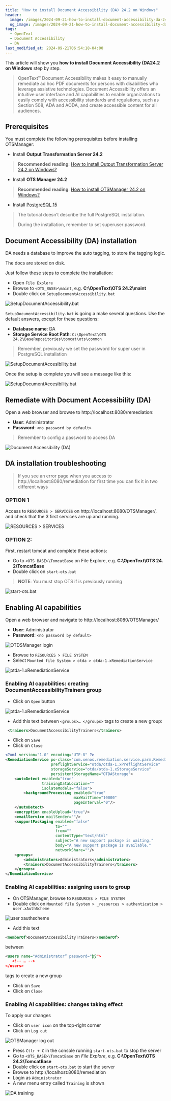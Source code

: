 ```yaml
---
title: "How to install Document Accessibility (DA) 24.2 on Windows"
header:
  image: /images/2024-09-21-how-to-install-document-accessibility-da-24-2-on-windows/150-auto-tag.png
  og_image: /images/2024-09-21-how-to-install-document-accessibility-da-24-2-on-windows/150-auto-tag.png
tags:
  - OpenText
  - Document Accessibility
  - DA
last_modified_at: 2024-09-21T06:54:18-04:00
---
```


This article will show you **how to install Document Accessibility (DA24.2 on Windows** step by step.

> OpenText™ Document Accessibility makes it easy to manually remediate ad hoc PDF documents for 
> persons with disabilities who leverage assistive technologies. Document Accessibility offers 
> an intuitive user interface and AI capabilities to enable organizations to easily comply with 
> accessibility standards and regulations, such as Section 508, ADA and AODA, and create 
> accessible content for all audiences.

## Prerequisites

You must complete the following prerequisites before installing OTSManager:

 - Install **Output Transformation Server 24.2** 

> **Recommended reading**: [How to install Output Transformation Server 24.2 on Windows?](/2024-09-19-how-to-install-output-transformation-server-24-2-on-windows)

 - Install **OTS Manager 24.2** 

> **Recommended reading**: [How to install OTSManager 24.2 on Windows?](/how-to-install-otsmanager-24-2-on-windows)

 - Install [PostgreSQL 15](https://www.enterprisedb.com/downloads/postgres-postgresql-downloads)

> The tutorial doesn’t describe the full  PostgreSQL installation.
>
> During the installation, remember to set superuser password.

## Document Accessibility (DA) installation

DA needs a database to improve the auto tagging, to store the tagging logic.

The docs are stored on disk.

Just follow these steps to complete the installation:

 - Open `File Explore`
 - Browse to  `<OTS_BASE>\maint`, e.g. **C:\OpenText\OTS 24.2\maint**
 - Double click on `SetupDocumentAccessibility.bat`
 
 ![SetupDocumentAccessibility.bat](/images/2024-09-21-how-to-install-document-accessibility-da-24-2-on-windows/142-setup-document-accessibility.png)

`SetupDocumentAccessibility.bat` is going a make several questions. Use the default answers, except for these questions:

 - **Database name**: DA
 - **Storage Service Root Path**: `C:\OpenText\OTS 24.2\BaseRepositories\tomcat\ots\common`

> Remember, previously we set the password for super user in PostgreSQL installation

![SetupDocumentAccesibility.bat](/images/2024-09-21-how-to-install-document-accessibility-da-24-2-on-windows/143-setup-document-accesibility.png)

Once the setup is complete you will see a message like this:

![SetupDocumentAccesibility.bat](/images/2024-09-21-how-to-install-document-accessibility-da-24-2-on-windows/144-setup-document-accesibility.png)

## Remediate with Document Accessibility (DA)

Open a web browser and browse to http://localhost:8080/remediation:

 - **User**: Administrator
 - **Password**: `<no password by default>`

> Remember to config a password to access DA

![Document Accessibility (DA)](/images/2024-09-21-how-to-install-document-accessibility-da-24-2-on-windows/145-remediation.png)


## DA installation troubleshooting

> If you see an error page when you access to http://localhost:8080/remediation for first time you can fix it in two different ways

### OPTION 1

Access to `RESOURCES > SERVICES` on http://localhost:8080/OTSManager/, and check that the 3 first services are up and running.


![RESOURCES > SERVICES](/images/2024-09-21-how-to-install-document-accessibility-da-24-2-on-windows/146-resources-services.png)

### OPTION 2: 

First, restart tomcat and complete these actions:

 - Go to `<OTS_BASE>\TomcatBase` on File Explore, e.g. **C:\OpenText\OTS 24. 2\TomcatBase**
 - Double click on `start-ots.bat`

> **NOTE**: You must stop OTS if is previously running

![start-ots.bat](/images/2024-09-21-how-to-install-document-accessibility-da-24-2-on-windows/147-start-ots.png)

## Enabling AI capabilities

Open a web browser and navigate to http://localhost:8080/OTSManager/

 - **User**: Administrator
 - **Password**: `<no password by default>`
 
![OTDSManager login](/images/2024-09-21-how-to-install-document-accessibility-da-24-2-on-windows/165-OTDSManager-login.png)
 

 - Browse to `RESOURCES > FILE SYSTEM`
 - Select `Mounted file System > otda > otda-1.xRemediationService`


![otda-1.xRemediationService](/images/2024-09-21-how-to-install-document-accessibility-da-24-2-on-windows/166-otda-1.xRemediationService.png)
 
### Enabling AI capabilities: creating DocumentAccessibilityTrainers group 

 - Click on `Open` button


![otda-1.xRemediationService](/images/2024-09-21-how-to-install-document-accessibility-da-24-2-on-windows/167-open-otda-1.xRemediationService.png)

 - Add this text between `<groups>… </groups>`  tags to create a new group:

```xml 
 <trainers>DocumentAccessibilityTrainers</trainers>
```

 - Click on `Save`
 - Click on `Close`

```xml
<?xml version="1.0" encoding="UTF-8" ?>
<RemediationService po-class="com.xenos.remediation.service.parm.RemediationServiceParm"
                    preflightService="otda/otda-1.xPreflightService"
                    storageService="otda/otda-1.xStorageService"
                    persistentStorageName="OTDAStorage">
    <autoDetect enabled="true"
                trainingDataLocation=""
                isolateModels="false">
        <backgroundProcessing enabled="true"
                              maxWaitTime="10000"
                              pageInterval="0"/>
    </autoDetect>
    <encryption enableUpload="true"/>
    <emailService mailSender=""/>
    <supportPackaging enabled="false"
                      to=""
                      from=""
                      contentType="text/html"
                      subject="A new support package is waiting."
                      body="A new support package is available."
                      networkShare=""/>
    <groups>
        <administrators>Administrators</administrators>
        <trainers>DocumentAccessibilityTrainers</trainers>
    </groups>
</RemediationService>

```

### Enabling AI capabilities: assigning users to group

 - On OTSManager, browse to `RESOURCES > FILE SYSTEM`
 - Double click on `Mounted file System > _resources > authentication > user.xAuthScheme`

![user xauthscheme](/images/2024-09-21-how-to-install-document-accessibility-da-24-2-on-windows/168-user-xauthscheme.png)

 - Add this text

```xml 
<memberOf>DocumentAccessibilityTrainers</memberOf>
```

between

```xml 
<users name="Administrator“ password="þÿ"> 
   <!-- … -->
</users> 
```

tags to create a new group

 - Click on `Save`
 - Click on `Close`

### Enabling AI capabilities: changes taking effect

To apply our changes
 - Click on `user icon` on the top-right corner
 - Click on `Log out`

![OTSManager log out](/images/2024-09-21-how-to-install-document-accessibility-da-24-2-on-windows/169-otsmanager-log-out.png)

 - Press `Ctlr + C` in the console running `start-ots.bat` to stop the server
 - Go to `<OTS_BASE>\TomcatBase` on *File Explore*, e.g. **C:\OpenText\OTS 24.2\TomcatBase**
 - Double click on `start-ots.bat` to start the server
 - Browse to http://localhost:8080/remediation 
 - Login as `Administrator`
 - A new menu entry called `Training` is shown

![DA training](/images/2024-09-21-how-to-install-document-accessibility-da-24-2-on-windows/170-training.png)



